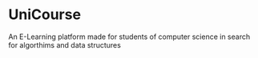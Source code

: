 # UniCourse
 An E-Learning platform made for students of computer science in search for algorthims and data structures
